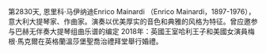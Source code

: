 第2830天, 恩里科·马伊纳迪Enrico Mainardi （Enrico Mainardi，1897-1976），意大利大提琴家、作曲家。演奏以优美厚实的音色和典雅的风格为特征。曾应邀参与巴赫无伴奏大提琴组曲乐谱的编定
2018年：英國王室哈利王子和美國女演員梅根·馬克爾在英格蘭溫莎堡聖喬治禮拜堂舉行婚禮。